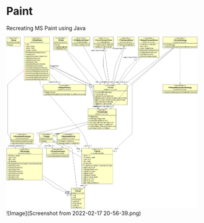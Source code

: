 # Paint
Recreating MS Paint using Java

![Image](model.png)
![Image](Screenshot from 2022-02-17 20-56-39.png)
